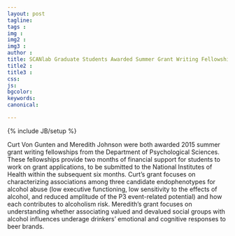 ```yaml
---
layout: post
tagline: 
tags : 
img : 
img2 :
img3 : 
author : 
title: SCANlab Graduate Students Awarded Summer Grant Writing Fellowships for 2015
title2 : 
title3 : 
css: 
js: 
bgcolor: 
keywords: 
canonical:

---
```

{% include JB/setup %}

Curt Von Gunten and Meredith Johnson were both awarded 2015 summer grant writing fellowships from the Department of Psychological Sciences. <!--readmore-->These fellowships provide two months of financial support for students to work on grant applications, to be submitted to the National Institutes of Health within the subsequent six months. Curt’s grant focuses on characterizing associations among three candidate endophenotypes for alcohol abuse (low executive functioning, low sensitivity to the effects of alcohol, and reduced amplitude of the P3 event-related potential) and how each contributes to alcoholism risk. Meredith’s grant focuses on understanding whether associating valued and devalued social groups with alcohol influences underage drinkers’ emotional and cognitive responses to beer brands.
